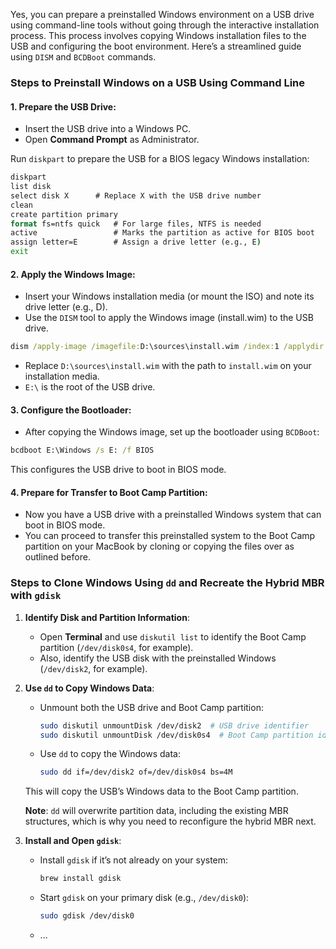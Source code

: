 Yes, you can prepare a preinstalled Windows environment on a USB drive using command-line tools without going through the interactive installation process. This process involves copying Windows installation files to the USB and configuring the boot environment. Here’s a streamlined guide using `DISM` and `BCDBoot` commands.

### Steps to Preinstall Windows on a USB Using Command Line

#### 1. **Prepare the USB Drive**:

- Insert the USB drive into a Windows PC.
- Open **Command Prompt** as Administrator.

Run `diskpart` to prepare the USB for a BIOS legacy Windows installation:

```cmd
diskpart
list disk
select disk X      # Replace X with the USB drive number
clean
create partition primary
format fs=ntfs quick   # For large files, NTFS is needed
active                 # Marks the partition as active for BIOS boot
assign letter=E        # Assign a drive letter (e.g., E)
exit
```

#### 2. **Apply the Windows Image**:

- Insert your Windows installation media (or mount the ISO) and note its drive letter (e.g., D).
- Use the `DISM` tool to apply the Windows image (install.wim) to the USB drive.

```cmd
dism /apply-image /imagefile:D:\sources\install.wim /index:1 /applydir:E:\
```

- Replace `D:\sources\install.wim` with the path to `install.wim` on your installation media.
- `E:\` is the root of the USB drive.

#### 3. **Configure the Bootloader**:

- After copying the Windows image, set up the bootloader using `BCDBoot`:

```cmd
bcdboot E:\Windows /s E: /f BIOS
```

This configures the USB drive to boot in BIOS mode.

#### 4. **Prepare for Transfer to Boot Camp Partition**:

- Now you have a USB drive with a preinstalled Windows system that can boot in BIOS mode.
- You can proceed to transfer this preinstalled system to the Boot Camp partition on your MacBook by cloning or copying the files over as outlined before.

### Steps to Clone Windows Using `dd` and Recreate the Hybrid MBR with `gdisk`

1. **Identify Disk and Partition Information**:

   - Open **Terminal** and use `diskutil list` to identify the Boot Camp partition (`/dev/disk0s4`, for example).
   - Also, identify the USB disk with the preinstalled Windows (`/dev/disk2`, for example).

2. **Use `dd` to Copy Windows Data**:

   - Unmount both the USB drive and Boot Camp partition:

     ```bash
     sudo diskutil unmountDisk /dev/disk2  # USB drive identifier
     sudo diskutil unmountDisk /dev/disk0s4  # Boot Camp partition identifier
     ```

   - Use `dd` to copy the Windows data:

     ```bash
     sudo dd if=/dev/disk2 of=/dev/disk0s4 bs=4M
     ```

   This will copy the USB’s Windows data to the Boot Camp partition.

   **Note**: `dd` will overwrite partition data, including the existing MBR structures, which is why you need to reconfigure the hybrid MBR next.

3. **Install and Open `gdisk`**:

   - Install `gdisk` if it’s not already on your system:

     ```bash
     brew install gdisk
     ```

   - Start `gdisk` on your primary disk (e.g., `/dev/disk0`):

     ```bash
     sudo gdisk /dev/disk0
     ```

   - ...
